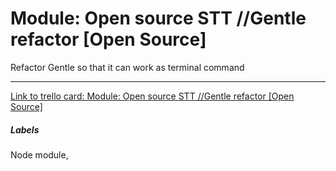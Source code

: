 # Module: Open source STT //Gentle refactor [Open Source]

Refactor Gentle so that it can work as terminal command


---

[Link to trello card: Module: Open source STT //Gentle refactor [Open Source]](https://trello.com/c/4BBwUS4c)

##### Labels

Node module, 